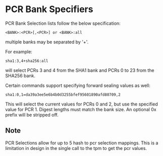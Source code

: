 # PCR Bank Specifiers

PCR Bank Selection lists follow the below specification:

```
<BANK>:<PCR>[,<PCR>] or <BANK>:all
```

multiple banks may be separated by '+'.

For example:

```
sha1:3,4+sha256:all
```
will select PCRs 3 and 4 from the SHA1 bank and PCRs 0 to 23
from the SHA256 bank.

Certain commands support specifying forward sealing values as well:

```
sha1:0,1=da39a3ee5e6b4b0d3255bfef95601890afd80709,2
```
This will select the current values for PCRs 0 and 2, but use the specified
value for PCR 1.  Digest lengths must match the bank size.  An optional 0x
prefix will be stripped off.

## Note
PCR Selections allow for up to 5 hash to pcr selection mappings.
This is a limitation in design in the single call to the tpm to
get the pcr values.
